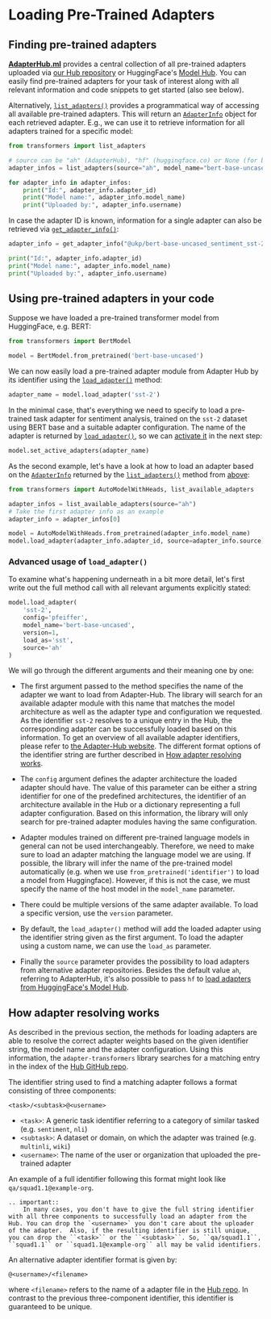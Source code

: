 # Loading Pre-Trained Adapters

## Finding pre-trained adapters

**[AdapterHub.ml](https://adapterhub.ml/explore)** provides a central collection of all pre-trained adapters uploaded via [our Hub repository](https://github.com/adapter-hub/hub) or HuggingFace's [Model Hub](https://huggingface.co/models).
You can easily find pre-trained adapters for your task of interest along with all relevant information and code snippets to get started (also see below).

Alternatively, [`list_adapters()`](classes/adapter_utils.html#transformers.adapters.utils.list_adapters) provides a programmatical way of accessing all available pre-trained adapters.
This will return an [`AdapterInfo`](classes/adapter_utils.html#transformers.adapters.utils.AdapterInfo) object for each retrieved adapter.
E.g., we can use it to retrieve information for all adapters trained for a specific model:

```python
from transformers import list_adapters

# source can be "ah" (AdapterHub), "hf" (huggingface.co) or None (for both, default)
adapter_infos = list_adapters(source="ah", model_name="bert-base-uncased")

for adapter_info in adapter_infos:
    print("Id:", adapter_info.adapter_id)
    print("Model name:", adapter_info.model_name)
    print("Uploaded by:", adapter_info.username)
```

In case the adapter ID is known, information for a single adapter can also be retrieved via [`get_adapter_info()`](classes/adapter_utils.html#transformers.adapters.utils.get_adapter_info):

```python
adapter_info = get_adapter_info("@ukp/bert-base-uncased_sentiment_sst-2_pfeiffer", source="ah")

print("Id:", adapter_info.adapter_id)
print("Model name:", adapter_info.model_name)
print("Uploaded by:", adapter_info.username)
```

## Using pre-trained adapters in your code

Suppose we have loaded a pre-trained transformer model from HuggingFace, e.g. BERT:

```python
from transformers import BertModel

model = BertModel.from_pretrained('bert-base-uncased')
```

We can now easily load a pre-trained adapter module from Adapter Hub by its identifier using the [`load_adapter()`](classes/model_mixins.html#transformers.ModelWithHeadsAdaptersMixin.load_adapter) method:

```python
adapter_name = model.load_adapter('sst-2')
```

In the minimal case, that's everything we need to specify to load a pre-trained task adapter for sentiment analysis, trained on the `sst-2` dataset using BERT base and a suitable adapter configuration.
The name of the adapter is returned by [`load_adapter()`](classes/model_mixins.html#transformers.ModelWithHeadsAdaptersMixin.load_adapter), so we can [activate it](adapter_composition.md) in the next step:
```python
model.set_active_adapters(adapter_name)
```

As the second example, let's have a look at how to load an adapter based on the [`AdapterInfo`](classes/adapter_utils.html#transformers.adapters.utils.AdapterInfo) returned by the [`list_adapters()`](classes/adapter_utils.html#transformers.adapters.utils.list_adapters) method from [above](#finding-pre-trained-adapters):
```python
from transformers import AutoModelWithHeads, list_available_adapters

adapter_infos = list_available_adapters(source="ah")
# Take the first adapter info as an example
adapter_info = adapter_infos[0]

model = AutoModelWithHeads.from_pretrained(adapter_info.model_name)
model.load_adapter(adapter_info.adapter_id, source=adapter_info.source)
```

### Advanced usage of `load_adapter()`

To examine what's happening underneath in a bit more detail, let's first write out the full method call with all relevant arguments explicitly stated:

```python
model.load_adapter(
    'sst-2',
    config='pfeiffer',
    model_name='bert-base-uncased',
    version=1,
    load_as='sst',
    source='ah'
)
```

We will go through the different arguments and their meaning one by one:

- The first argument passed to the method specifies the name of the adapter we want to load from Adapter-Hub. The library will search for an available adapter module with this name that matches the model architecture as well as the adapter type and configuration we requested. As the identifier `sst-2` resolves to a unique entry in the Hub, the corresponding adapter can be successfully loaded based on this information. To get an overview of all available adapter identifiers, please refer to [the Adapter-Hub website](https://adapterhub.ml/explore). The different format options of the identifier string are further described in [How adapter resolving works](#how-adapter-resolving-works).

- The `config` argument defines the adapter architecture the loaded adapter should have.
The value of this parameter can be either a string identifier for one of the predefined architectures, the identifier of an architecture available in the Hub or a dictionary representing a full adapter configuration.
Based on this information, the library will only search for pre-trained adapter modules having the same configuration.

- Adapter modules trained on different pre-trained language models in general can not be used interchangeably.
Therefore, we need to make sure to load an adapter matching the language model we are using.
If possible, the library will infer the name of the pre-trained model automatically (e.g. when we use `from_pretrained('identifier')` to load a model from Huggingface). However, if this is not the case, we must specify the name of the host model in the `model_name` parameter.

- There could be multiple versions of the same adapter available. To load a specific version, use the `version` parameter.

- By default, the `load_adapter()` method will add the loaded adapter using the identifier string given as the first argument.
To load the adapter using a custom name, we can use the `load_as` parameter.

- Finally the `source` parameter provides the possibility to load adapters from alternative adapter repositories.
Besides the default value `ah`, referring to AdapterHub, it's also possible to pass `hf` to [load adapters from HuggingFace's Model Hub](huggingface_hub.md).

## How adapter resolving works

As described in the previous section, the methods for loading adapters are able to resolve the correct adapter weights
based on the given identifier string, the model name and the adapter configuration.
Using this information, the `adapter-transformers` library searches for a matching entry in the index of the [Hub GitHub repo](https://github.com/adapter-hub/hub).

The identifier string used to find a matching adapter follows a format consisting of three components:
```
<task>/<subtask>@<username>
```

- `<task>`: A generic task identifier referring to a category of similar tasked (e.g. `sentiment`, `nli`)
- `<subtask>`: A dataset or domain, on which the adapter was trained (e.g. `multinli`, `wiki`)
- `<username>`: The name of the user or organization that uploaded the pre-trained adapter

An example of a full identifier following this format might look like `qa/squad1.1@example-org`.

```eval_rst
.. important::
    In many cases, you don't have to give the full string identifier with all three components to successfully load an adapter from the Hub. You can drop the `<username>` you don't care about the uploader of the adapter.  Also, if the resulting identifier is still unique, you can drop the ``<task>`` or the ``<subtask>``. So, ``qa/squad1.1``, ``squad1.1`` or ``squad1.1@example-org`` all may be valid identifiers.
```

An alternative adapter identifier format is given by:

```
@<username>/<filename>
```

where `<filename>` refers to the name of a adapter file in the [Hub repo](https://github.com/adapter-hub/hub).
In contrast to the previous three-component identifier, this identifier is guaranteed to be unique.
